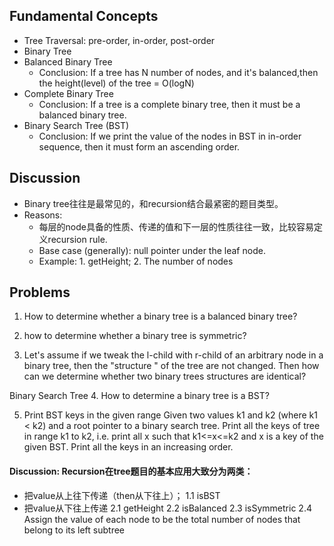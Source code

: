 ## Fundamental Concepts
- Tree Traversal: pre-order, in-order, post-order
- Binary Tree
- Balanced Binary Tree
    - Conclusion: If a tree has N number of nodes, and it's balanced,then the height(level) of the tree = O(logN)
- Complete Binary Tree
    - Conclusion: If a tree is a complete binary tree, then it must be a balanced binary tree. 
- Binary Search Tree (BST)
    - Conclusion: If we print the value of the nodes in BST in in-order sequence, then it must form an ascending order.


## Discussion
- Binary tree往往是最常见的，和recursion结合最紧密的题目类型。
- Reasons: 
    - 每层的node具备的性质、传递的值和下一层的性质往往一致，比较容易定义recursion rule.
    - Base case (generally): null pointer under the leaf node.
    - Example: 1. getHeight; 2. The number of nodes

## Problems
1. How to determine whether a binary tree is a balanced binary tree?

2. how to determine whether a binary tree is symmetric?

3. Let's assume if we tweak the l-child with r-child of an arbitrary node in a binary tree, then the "structure " of the tree are not changed. Then how can we determine whether two binary trees structures are identical?

Binary Search Tree
4. How to determine a binary tree is a BST?

5. Print BST keys in the given range
Given two values k1 and k2 (where k1 < k2) and a root pointer to a binary search tree. Print all the keys of tree in range k1 to k2, i.e. print all x such that k1<=x<=k2 and x is a key of the given BST. Print all the keys in an increasing order.


#### Discussion: Recursion在tree题目的基本应用大致分为两类：
- 把value从上往下传递（then从下往上）； 
    1.1 isBST
- 把value从下往上传递
    2.1 getHeight
    2.2 isBalanced
    2.3 isSymmetric
    2.4 Assign the value of each node to be the total number of nodes that belong to its left subtree
